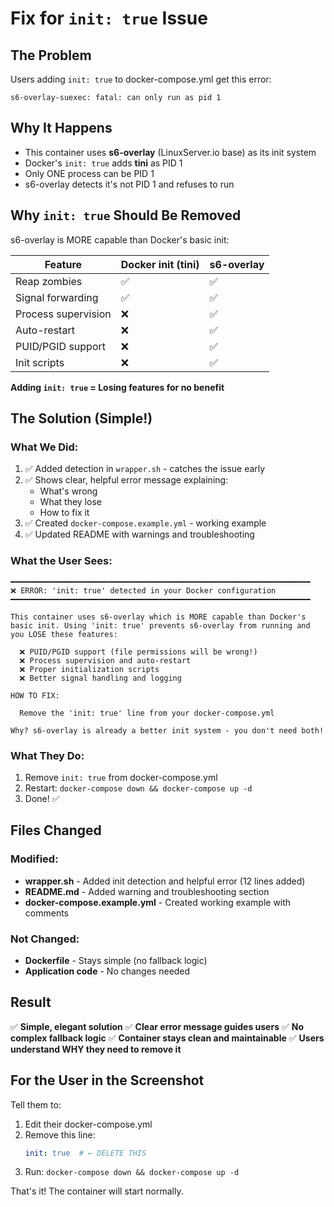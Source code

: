 # Fix for `init: true` Issue

## The Problem
Users adding `init: true` to docker-compose.yml get this error:
```
s6-overlay-suexec: fatal: can only run as pid 1
```

## Why It Happens
- This container uses **s6-overlay** (LinuxServer.io base) as its init system
- Docker's `init: true` adds **tini** as PID 1
- Only ONE process can be PID 1
- s6-overlay detects it's not PID 1 and refuses to run

## Why `init: true` Should Be Removed
s6-overlay is MORE capable than Docker's basic init:

| Feature | Docker init (tini) | s6-overlay |
|---------|-------------------|------------|
| Reap zombies | ✅ | ✅ |
| Signal forwarding | ✅ | ✅ |
| Process supervision | ❌ | ✅ |
| Auto-restart | ❌ | ✅ |
| PUID/PGID support | ❌ | ✅ |
| Init scripts | ❌ | ✅ |

**Adding `init: true` = Losing features for no benefit**

## The Solution (Simple!)

### What We Did:
1. ✅ Added detection in `wrapper.sh` - catches the issue early
2. ✅ Shows clear, helpful error message explaining:
   - What's wrong
   - What they lose
   - How to fix it
3. ✅ Created `docker-compose.example.yml` - working example
4. ✅ Updated README with warnings and troubleshooting

### What the User Sees:
```
━━━━━━━━━━━━━━━━━━━━━━━━━━━━━━━━━━━━━━━━━━━━━━━━━━━━━━━━━━━━━━━━━━━
❌ ERROR: 'init: true' detected in your Docker configuration
━━━━━━━━━━━━━━━━━━━━━━━━━━━━━━━━━━━━━━━━━━━━━━━━━━━━━━━━━━━━━━━━━━━

This container uses s6-overlay which is MORE capable than Docker's
basic init. Using 'init: true' prevents s6-overlay from running and
you LOSE these features:

  ❌ PUID/PGID support (file permissions will be wrong!)
  ❌ Process supervision and auto-restart
  ❌ Proper initialization scripts
  ❌ Better signal handling and logging

HOW TO FIX:

  Remove the 'init: true' line from your docker-compose.yml

Why? s6-overlay is already a better init system - you don't need both!
```

### What They Do:
1. Remove `init: true` from docker-compose.yml
2. Restart: `docker-compose down && docker-compose up -d`
3. Done! ✅

## Files Changed

### Modified:
- **wrapper.sh** - Added init detection and helpful error (12 lines added)
- **README.md** - Added warning and troubleshooting section
- **docker-compose.example.yml** - Created working example with comments

### Not Changed:
- **Dockerfile** - Stays simple (no fallback logic)
- **Application code** - No changes needed

## Result
✅ **Simple, elegant solution**
✅ **Clear error message guides users**
✅ **No complex fallback logic**
✅ **Container stays clean and maintainable**
✅ **Users understand WHY they need to remove it**

## For the User in the Screenshot

Tell them to:
1. Edit their docker-compose.yml
2. Remove this line:
   ```yaml
   init: true  # ← DELETE THIS
   ```
3. Run: `docker-compose down && docker-compose up -d`

That's it! The container will start normally.


